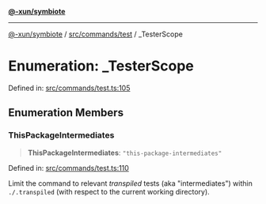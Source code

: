 [**@-xun/symbiote**](../../../../README.md)

***

[@-xun/symbiote](../../../../README.md) / [src/commands/test](../README.md) / \_TesterScope

# Enumeration: \_TesterScope

Defined in: [src/commands/test.ts:105](https://github.com/Xunnamius/symbiote/blob/450d03a1056a8788295047b24c95dce90c4543b9/src/commands/test.ts#L105)

## Enumeration Members

### ThisPackageIntermediates

> **ThisPackageIntermediates**: `"this-package-intermediates"`

Defined in: [src/commands/test.ts:110](https://github.com/Xunnamius/symbiote/blob/450d03a1056a8788295047b24c95dce90c4543b9/src/commands/test.ts#L110)

Limit the command to relevant _transpiled_ tests (aka "intermediates")
within `./.transpiled` (with respect to the current working directory).
